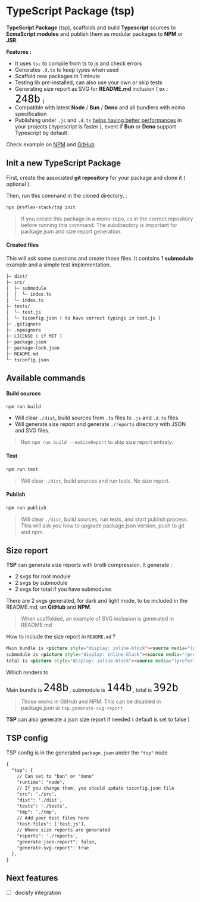 # TypeScript Package (tsp)

**TypeScript Package** (tsp), scaffolds and build **Typescript** sources to **EcmaScript modules** and publish them as modular packages to **NPM** or **JSR**.

**Features :**
- It uses `tsc` to compile from ts to js and check errors
- Generates `.d.ts` to keep types when used
- Scaffold new packages in 1 minute
- Testing lib pre-installed, can also use your own or skip tests
- Generating size report as SVG for **README.md** inclusion ( ex : <picture style="display: inline-block"><source media="(prefers-color-scheme: dark)" srcset="./tests/example-package/reports/main-dark.svg"><img src="./tests/example-package/reports/main-light.svg"></picture> ) 
- Compatible with latest **Node** / **Bun** / **Deno** and all bundlers with ecma specification
- Publishing under `.js` and `.d.ts` [helps having better performances](https://x.com/mattpocockuk/status/1872945584761651432) in your projects ( typescript is faster ), event if **Bun** or **Deno** support Typescript by default.

Check example on [NPM](https://www.npmjs.com/package/@reflex-stack/tsp-example) and [GitHub](https://github.com/reflex-stack/tsp/tree/main/tests/example-package)

## Init a new TypeScript Package

First, create the associated **git repository** for your package and clone it ( optional ).

Then, run this command in the cloned directory. :
```bash
npx @reflex-stack/tsp init
```

> If you create this package in a mono-repo, `cd` in the correct repository before running this command. The subdirectory is important for package.json and size report generation. 

#### Created files

This will ask some questions and create those files. It contains 1 **submodule** example and a simple test implementation.

```
├─ dist/
├─ src/
│  ├─ submodule
│  │  └─ index.ts
│  └─ index.ts
├─ tests/
│  └─ test.js
│  └─ tsconfig.json ( to have correct typings in test.js )
├─ .gitignore
├─ .npmignore
├─ LICENSE ( if MIT )
├─ package.json
├─ package-lock.json
├─ README.md
└─ tsconfig.json
```

## Available commands

#### Build sources
```shell
npm run build
```
- Will clear `./dist`, build sources from `.ts` files to `.js` and `.d.ts` files.
- Will generate size report and generate `./reports` directory with JSON and SVG files.

> Run `npm run build --noSizeReport` to skip size report entirely.

#### Test
```bash
npm run test
```
> Will clear `./dist`, build sources and run tests. No size report.

#### Publish
```bash
npm run publish
```
> Will clear `./dist`, build sources, run tests, and start publish process.
> This will ask you how to upgrade package.json version, push to git and npm.


## Size report

**TSP** can generate size reports with brotli compression. It generate :
- 2 svgs for root module
- 2 svgs by submodule
- 2 svgs for total if you have submodules

There are 2 svgs generated, for dark and light mode, to be included in the README.md, on **GitHub** and **NPM**.

> When scaffolded, an example of SVG inclusion is generated in README.md

How to include the size report in `README.md` ?

```html
Main bundle is <picture style="display: inline-block"><source media="(prefers-color-scheme: dark)" srcset="./reports/main-dark.svg"><img src="./reports/main-light.svg"></picture>,
submodule is <picture style="display: inline-block"><source media="(prefers-color-scheme: dark)" srcset="./reports/submodule-dark.svg"><img src="./reports/submodule-light.svg"></picture>,
total is <picture style="display: inline-block"><source media="(prefers-color-scheme: dark)" srcset="./reports/total-dark.svg"><img src="./reports/total-light.svg"></picture>
```

Which renders to 

Main bundle is <picture style="display: inline-block"><source media="(prefers-color-scheme: dark)" srcset="./tests/example-package/reports/main-dark.svg"><img src="./tests/example-package/reports/main-light.svg"></picture>,
submodule is <picture style="display: inline-block"><source media="(prefers-color-scheme: dark)" srcset="./tests/example-package/reports/submodule-dark.svg"><img src="./tests/example-package/reports/submodule-light.svg"></picture>,
total is <picture style="display: inline-block"><source media="(prefers-color-scheme: dark)" srcset="./tests/example-package/reports/total-dark.svg"><img src="./tests/example-package/reports/total-light.svg"></picture>

> Those works in GitHub and NPM.
> This can be disabled in package.json at `tsp.generate-svg-report`

**TSP** can also generate a json size report if needed ( default is set to false )

## TSP config
TSP config is in the generated `package.json` under the `"tsp"` node

```json5
{
  "tsp": {
	// Can set to "bun" or "deno" 
	"runtime": "node",
	// If you change them, you should update tsconfig.json file
	"src": './src',
	"dist": './dist',
	"tests": './tests',
	"tmp": './tmp',
	// Add your test files here
	"test-files": ['test.js'],
	// Where size reports are generated
	"reports": './reports',
	"generate-json-report": false,
	"generate-svg-report": true
  },
}
```

## Next features
- [ ] docisfy integration
